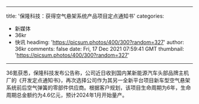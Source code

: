 
---
title: '保隆科技：获得空气悬架系统产品项目定点通知书'
categories: 
 - 新媒体
 - 36kr
 - 快讯
headimg: 'https://picsum.photos/400/300?random=327'
author: 36kr
comments: false
date: Fri, 17 Dec 2021 07:59:41 GMT
thumbnail: 'https://picsum.photos/400/300?random=327'
---

<div>   
36氪获悉，保隆科技发布公告称，公司近日收到国内某新能源汽车头部品牌主机厂的《开发定点通知书》，再次选择公司作为其另一全新平台项目新车型空气悬架系统前后空气弹簧的零部件供应商。根据客户规划，该项目生命周期为6年，生命周期总金额约为4.6亿元，预计2024年1月开始量产。  
</div>
            